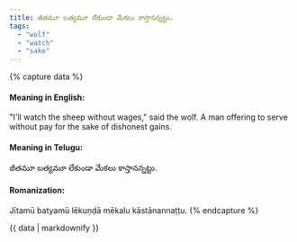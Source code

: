 ```yaml
---
title: జీతమూ బత్యమూ లేకుండా మేకలు కాస్తానన్నట్టు.
tags:
  - "wolf"
  - "watch"
  - "sake"
---
```


{% capture data %}
#### Meaning in English:
"I'll watch the sheep without wages," said the wolf.
A man offering to serve without pay for the sake of dishonest gains.

#### Meaning in Telugu:
జీతమూ బత్యమూ లేకుండా మేకలు కాస్తానన్నట్టు.

#### Romanization:
Jītamū batyamū lēkuṇḍā mēkalu kāstānannaṭṭu.
{% endcapture %}

{{ data | markdownify }}

